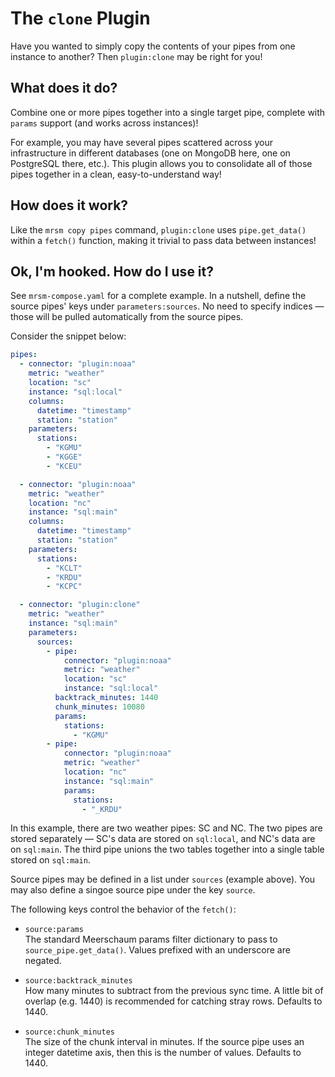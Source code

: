 # The `clone` Plugin

Have you wanted to simply copy the contents of your pipes from one instance to another? Then `plugin:clone` may be right for you!

## What does it do?

Combine one or more pipes together into a single target pipe, complete with `params` support (and works across instances)!

For example, you may have several pipes scattered across your infrastructure in different databases (one on MongoDB here, one on PostgreSQL there, etc.). This plugin allows you to consolidate all of those pipes together in a clean, easy-to-understand way!

## How does it work?

Like the `mrsm copy pipes` command, `plugin:clone` uses `pipe.get_data()` within a `fetch()` function, making it trivial to pass data between instances!

## Ok, I'm hooked. How do I use it?

See `mrsm-compose.yaml` for a complete example. In a nutshell, define the source pipes' keys under `parameters:sources`. No need to specify indices ― those will be pulled automatically from the source pipes.

Consider the snippet below:

```yaml
pipes:
  - connector: "plugin:noaa"
    metric: "weather"
    location: "sc"
    instance: "sql:local"
    columns:
      datetime: "timestamp"
      station: "station"
    parameters:
      stations:
        - "KGMU"
        - "KGGE"
        - "KCEU"

  - connector: "plugin:noaa"
    metric: "weather"
    location: "nc"
    instance: "sql:main"
    columns:
      datetime: "timestamp"
      station: "station"
    parameters:
      stations:
        - "KCLT"
        - "KRDU"
        - "KCPC"

  - connector: "plugin:clone"
    metric: "weather"
    instance: "sql:main"
    parameters:
      sources:
        - pipe:
            connector: "plugin:noaa"
            metric: "weather"
            location: "sc"
            instance: "sql:local"
          backtrack_minutes: 1440
          chunk_minutes: 10080
          params:
            stations:
              - "KGMU"
        - pipe:
            connector: "plugin:noaa"
            metric: "weather"
            location: "nc"
            instance: "sql:main"
            params:
              stations:
                - "_KRDU"
```
In this example, there are two weather pipes: SC and NC. The two pipes are stored separately ― SC's data are stored on `sql:local`, and NC's data are on `sql:main`. The third pipe unions the two tables together into a single table stored on `sql:main`.

Source pipes may be defined in a list under `sources` (example above). You may also define a singoe source pipe under the key `source`.

The following keys control the behavior of the `fetch()`:

- `source:params`  
  The standard Meerschaum params filter dictionary to pass to `source_pipe.get_data()`. Values prefixed with an underscore are negated.

- `source:backtrack_minutes`  
  How many minutes to subtract from the previous sync time. A little bit of overlap (e.g. 1440) is recommended for catching stray rows. Defaults to 1440.

- `source:chunk_minutes`  
  The size of the chunk interval in minutes. If the source pipe uses an integer datetime axis, then this is the number of values. Defaults to 1440.

